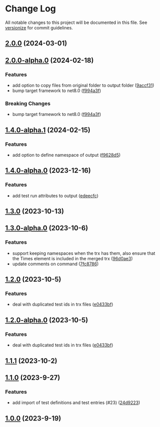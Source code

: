 # Change Log

All notable changes to this project will be documented in this file. See [versionize](https://github.com/versionize/versionize) for commit guidelines.

<a name="2.0.0"></a>
## [2.0.0](https://www.github.com/ricardofslp/dotnet-trx-merge/releases/tag/v2.0.0) (2024-03-01)

<a name="2.0.0-alpha.0"></a>
## [2.0.0-alpha.0](https://www.github.com/ricardofslp/dotnet-trx-merge/releases/tag/v2.0.0-alpha.0) (2024-02-18)

### Features

* add option to copy files from original folder to output folder ([9accf31](https://www.github.com/ricardofslp/dotnet-trx-merge/commit/9accf3189094773550e6033201128da946bafff0))
* bump target framework to net8.0 ([f994a3f](https://www.github.com/ricardofslp/dotnet-trx-merge/commit/f994a3fe4024042eaa07a55b3cf858038246de65))

### Breaking Changes

* bump target framework to net8.0 ([f994a3f](https://www.github.com/ricardofslp/dotnet-trx-merge/commit/f994a3fe4024042eaa07a55b3cf858038246de65))

<a name="1.4.0-alpha.1"></a>
## [1.4.0-alpha.1](https://www.github.com/ricardofslp/dotnet-trx-merge/releases/tag/v1.4.0-alpha.1) (2024-02-15)

### Features

* add option to define namespace of output ([f9628d5](https://www.github.com/ricardofslp/dotnet-trx-merge/commit/f9628d5a11a3c1985161d9b712a1794bb88b6b94))

<a name="1.4.0-alpha.0"></a>
## [1.4.0-alpha.0](https://www.github.com/ricardofslp/dotnet-trx-merge/releases/tag/v1.4.0-alpha.0) (2023-12-16)

### Features

* add test run attributes to output ([edeecfc](https://www.github.com/ricardofslp/dotnet-trx-merge/commit/edeecfcbe275ce420e6f7349258dacb03ffd3bfe))

<a name="1.3.0"></a>
## [1.3.0](https://www.github.com/ricardofslp/dotnet-trx-merge/releases/tag/v1.3.0) (2023-10-13)

<a name="1.3.0-alpha.0"></a>
## [1.3.0-alpha.0](https://www.github.com/ricardofslp/dotnet-trx-merge/releases/tag/v1.3.0-alpha.0) (2023-10-6)

### Features

* support keeping namespaces when the trx has them, also ensure that the Times element is included in the merged trx ([96d0ae3](https://www.github.com/ricardofslp/dotnet-trx-merge/commit/96d0ae3109c6a1351901db0449d668e961971474))
* update comments on command ([7fc8786](https://www.github.com/ricardofslp/dotnet-trx-merge/commit/7fc8786dbf265ed47b753ebfbe745e116e7f0958))

<a name="1.2.0"></a>
## [1.2.0](https://www.github.com/ricardofslp/dotnet-trx-merge/releases/tag/v1.2.0) (2023-10-5)

### Features

* deal with duplicated test ids in trx files ([e0433bf](https://www.github.com/ricardofslp/dotnet-trx-merge/commit/e0433bfac35ef43fcacbb1f278157d1512b2dbce))

<a name="1.2.0-alpha.0"></a>
## [1.2.0-alpha.0](https://www.github.com/ricardofslp/dotnet-trx-merge/releases/tag/v1.2.0-alpha.0) (2023-10-5)

### Features

* deal with duplicated test ids in trx files ([e0433bf](https://www.github.com/ricardofslp/dotnet-trx-merge/commit/e0433bfac35ef43fcacbb1f278157d1512b2dbce))

<a name="1.1.1"></a>
## [1.1.1](https://www.github.com/ricardofslp/dotnet-trx-merge/releases/tag/v1.1.1) (2023-10-2)

<a name="1.1.0"></a>
## [1.1.0](https://www.github.com/ricardofslp/dotnet-trx-merge/releases/tag/v1.1.0) (2023-9-27)

### Features

* add import of test definitions and test entries (#23) ([24d9223](https://www.github.com/ricardofslp/dotnet-trx-merge/commit/24d9223c3b2d66c2b88eafa347004f6d6d7fda68))

<a name="1.0.0"></a>
## [1.0.0](https://www.github.com/ricardofslp/dotnet-trx-merge/releases/tag/v1.0.0) (2023-9-19)
